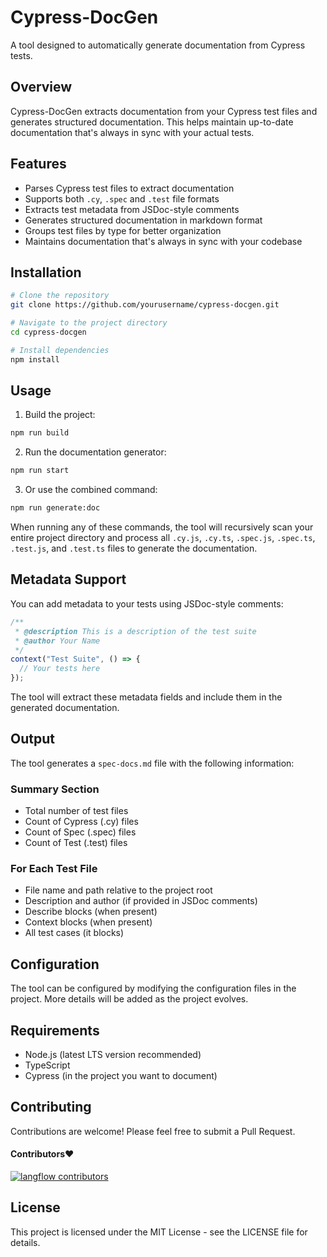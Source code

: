 # Cypress-DocGen

A tool designed to automatically generate documentation from Cypress tests.

## Overview

Cypress-DocGen extracts documentation from your Cypress test files and generates structured documentation. This helps maintain up-to-date documentation that's always in sync with your actual tests.

## Features

- Parses Cypress test files to extract documentation
- Supports both `.cy`, `.spec` and `.test` file formats
- Extracts test metadata from JSDoc-style comments
- Generates structured documentation in markdown format
- Groups test files by type for better organization
- Maintains documentation that's always in sync with your codebase

## Installation

```bash
# Clone the repository
git clone https://github.com/yourusername/cypress-docgen.git

# Navigate to the project directory
cd cypress-docgen

# Install dependencies
npm install
```

## Usage

1. Build the project:

```bash
npm run build
```

2. Run the documentation generator:

```bash
npm run start
```

3. Or use the combined command:

```bash
npm run generate:doc
```

When running any of these commands, the tool will recursively scan your entire project directory and process all `.cy.js`, `.cy.ts`, `.spec.js`, `.spec.ts`, `.test.js`, and `.test.ts` files to generate the documentation.

## Metadata Support

You can add metadata to your tests using JSDoc-style comments:

```javascript
/**
 * @description This is a description of the test suite
 * @author Your Name
 */
context("Test Suite", () => {
  // Your tests here
});
```

The tool will extract these metadata fields and include them in the generated documentation.

## Output

The tool generates a `spec-docs.md` file with the following information:

### Summary Section

- Total number of test files
- Count of Cypress (.cy) files
- Count of Spec (.spec) files
- Count of Test (.test) files

### For Each Test File

- File name and path relative to the project root
- Description and author (if provided in JSDoc comments)
- Describe blocks (when present)
- Context blocks (when present)
- All test cases (it blocks)

## Configuration

The tool can be configured by modifying the configuration files in the project. More details will be added as the project evolves.

## Requirements

- Node.js (latest LTS version recommended)
- TypeScript
- Cypress (in the project you want to document)

## Contributing

Contributions are welcome! Please feel free to submit a Pull Request.

#### Contributors❤️

[![langflow contributors](https://contrib.rocks/image?repo=paulomarian0/cypress-docgen)](https://github.com/paulomarian0/cypress-docgen/graphs/contributors)

## License

This project is licensed under the MIT License - see the LICENSE file for details.
